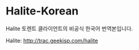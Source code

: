 Halite-Korean
=============
Halite 토렌트 클라이언트의 비공식 한국어 번역본입니다.

Halite: http://trac.geekisp.com/halite
